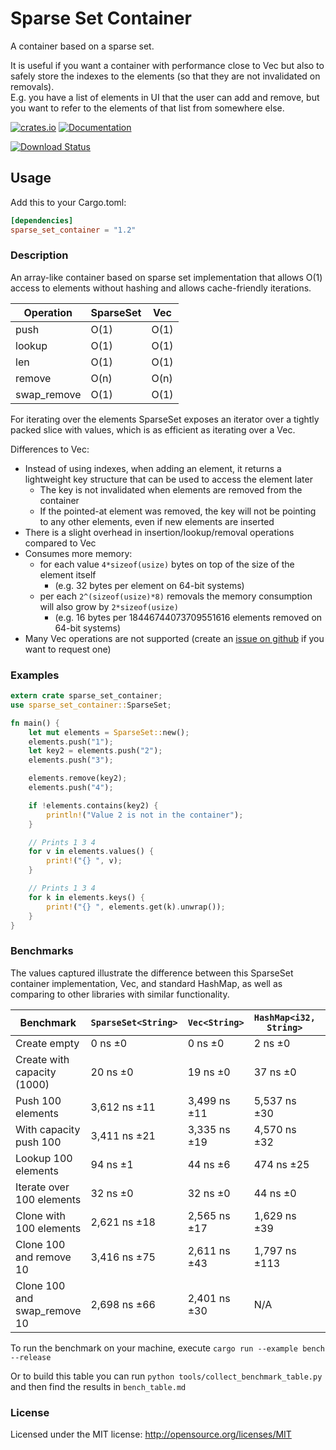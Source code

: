 # Sparse Set Container
A container based on a sparse set.

It is useful if you want a container with performance close to Vec but also to safely store the indexes to the elements (so that they are not invalidated on removals).  
E.g. you have a list of elements in UI that the user can add and remove, but you want to refer to the elements of that list from somewhere else.

[![crates.io][crates.io shield]][crates.io link]
[![Documentation][docs.rs badge]][docs.rs link]

[![Download Status][shields.io download count]][crates.io link]

<!--badge links start-->
[crates.io shield]: https://img.shields.io/crates/v/sparse_set_container?label=latest
[crates.io link]: https://crates.io/crates/sparse_set_container
[docs.rs badge]: https://docs.rs/sparse_set_container/badge.svg?version=1.2.1
[docs.rs link]: https://docs.rs/sparse_set_container/1.2.1/sparse_set_container/
[shields.io download count]: https://img.shields.io/crates/d/sparse_set_container.svg
<!--badge links end-->

## Usage

Add this to your Cargo.toml:
<!--install instruction start-->
```toml
[dependencies]
sparse_set_container = "1.2"
```
<!--install instruction end-->

### Description

An array-like container based on sparse set implementation that allows O(1) access to elements without hashing and allows cache-friendly iterations.

| Operation | SparseSet | Vec |
| --------- | --------- | ------- |
| push      | O(1)      | O(1)    |
| lookup    | O(1)      | O(1)    |
| len       | O(1)      | O(1)    |
| remove    | O(n)      | O(n)    |
| swap_remove | O(1)    | O(1)    |

For iterating over the elements SparseSet exposes an iterator over a tightly packed slice with values, which is as efficient as iterating over a Vec.

Differences to Vec:
- Instead of using indexes, when adding an element, it returns a lightweight key structure that can be used to access the element later
  - The key is not invalidated when elements are removed from the container
  - If the pointed-at element was removed, the key will not be pointing to any other elements, even if new elements are inserted
- There is a slight overhead in insertion/lookup/removal operations compared to Vec
- Consumes more memory:
  - for each value `4*sizeof(usize)` bytes on top of the size of the element itself
    - (e.g. 32 bytes per element on 64-bit systems)
  - per each `2^(sizeof(usize)*8)` removals the memory consumption will also grow by `2*sizeof(usize)`
    - (e.g. 16 bytes per 18446744073709551616 elements removed on 64-bit systems)
- Many Vec operations are not supported (create an [issue on github](https://github.com/gameraccoon/sparse_set_container/issues) if you want to request one)

### Examples

<!--readme_example.rs start-->
```rust
extern crate sparse_set_container;
use sparse_set_container::SparseSet;

fn main() {
    let mut elements = SparseSet::new();
    elements.push("1");
    let key2 = elements.push("2");
    elements.push("3");

    elements.remove(key2);
    elements.push("4");

    if !elements.contains(key2) {
        println!("Value 2 is not in the container");
    }

    // Prints 1 3 4
    for v in elements.values() {
        print!("{} ", v);
    }

    // Prints 1 3 4
    for k in elements.keys() {
        print!("{} ", elements.get(k).unwrap());
    }
}
```
<!--readme_example.rs end-->
### Benchmarks

The values captured illustrate the difference between this SparseSet container implementation, Vec, and standard HashMap, as well as comparing to other libraries with similar functionality.

<!--benchmark table start-->
| Benchmark                    | `SparseSet<String>` | `Vec<String>` | `HashMap<i32, String>` | `thunderdome::Arena<String>` | `generational_arena::Arena<String>` | `slotmap::SlotMap<_, String>` | `slotmap::DenseSlotMap<_, String>` |
|------------------------------|---------------------|---------------|------------------------|------------------------------|-------------------------------------|-------------------------------|------------------------------------|
| Create empty                 | 0 ns ±0             | 0 ns ±0       | 2 ns ±0                | 0 ns ±0                      | 15 ns ±0                            | 8 ns ±0                       | 8 ns ±0                            |
| Create with capacity (1000)  | 20 ns ±0            | 19 ns ±0      | 37 ns ±0               | 19 ns ±0                     | 693 ns ±2                           | 19 ns ±0                      | 53 ns ±0                           |
| Push 100 elements            | 3,612 ns ±11        | 3,499 ns ±11  | 5,537 ns ±30           | 3,631 ns ±12                 | 3,623 ns ±8                         | 3,552 ns ±13                  | 4,175 ns ±18                       |
| With capacity push 100       | 3,411 ns ±21        | 3,335 ns ±19  | 4,570 ns ±32           | 3,490 ns ±24                 | 3,418 ns ±17                        | 3,375 ns ±24                  | 3,637 ns ±14                       |
| Lookup 100 elements          | 94 ns ±1            | 44 ns ±6      | 474 ns ±25             | 83 ns ±1                     | 82 ns ±1                            | 68 ns ±1                      | 89 ns ±3                           |
| Iterate over 100 elements    | 32 ns ±0            | 32 ns ±0      | 44 ns ±0               | 98 ns ±0                     | 73 ns ±0                            | 39 ns ±2                      | 33 ns ±0                           |
| Clone with 100 elements      | 2,621 ns ±18        | 2,565 ns ±17  | 1,629 ns ±39           | 2,594 ns ±31                 | 2,659 ns ±18                        | 2,620 ns ±19                  | 2,660 ns ±14                       |
| Clone 100 and remove 10      | 3,416 ns ±75        | 2,611 ns ±43  | 1,797 ns ±113          | 2,697 ns ±77                 | 2,762 ns ±76                        | 2,730 ns ±85                  | 2,708 ns ±65                       |
| Clone 100 and swap_remove 10 | 2,698 ns ±66        | 2,401 ns ±30  | N/A                    | N/A                          | N/A                                 | N/A                           | N/A                                |
<!--benchmark table end-->

To run the benchmark on your machine, execute `cargo run --example bench --release`

Or to build this table you can run `python tools/collect_benchmark_table.py` and then find the results in `bench_table.md`

### License

Licensed under the MIT license: http://opensource.org/licenses/MIT
